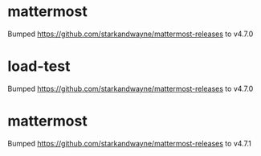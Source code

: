 
# mattermost
Bumped https://github.com/starkandwayne/mattermost-releases to v4.7.0

# load-test
Bumped https://github.com/starkandwayne/mattermost-releases to v4.7.0

# mattermost
Bumped https://github.com/starkandwayne/mattermost-releases to v4.7.1
